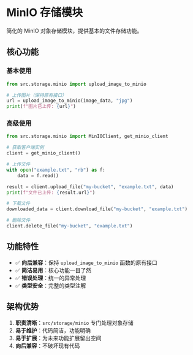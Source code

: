 # MinIO 存储模块

简化的 MinIO 对象存储模块，提供基本的文件存储功能。

## 核心功能

### 基本使用

```python
from src.storage.minio import upload_image_to_minio

# 上传图片（保持原有接口）
url = upload_image_to_minio(image_data, "jpg")
print(f"图片已上传: {url}")
```

### 高级使用

```python
from src.storage.minio import MinIOClient, get_minio_client

# 获取客户端实例
client = get_minio_client()

# 上传文件
with open("example.txt", "rb") as f:
    data = f.read()

result = client.upload_file("my-bucket", "example.txt", data)
print(f"文件已上传: {result.url}")

# 下载文件
downloaded_data = client.download_file("my-bucket", "example.txt")

# 删除文件
client.delete_file("my-bucket", "example.txt")
```

## 功能特性

- ✅ **向后兼容**：保持 `upload_image_to_minio` 函数的原有接口
- ✅ **简洁易用**：核心功能一目了然
- ✅ **错误处理**：统一的异常处理
- ✅ **类型安全**：完整的类型注解

## 架构优势

1. **职责清晰**：`src/storage/minio` 专门处理对象存储
2. **易于维护**：代码简洁，功能明确
3. **易于扩展**：为未来功能扩展留出空间
4. **向后兼容**：不破坏现有代码
